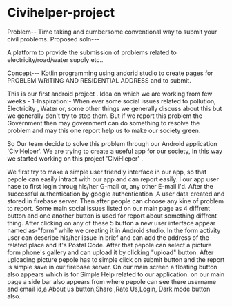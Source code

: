 # Civihelper-project


Problem-- Time taking and cumbersome conventional way to submit your civil problems.
Proposed soln---

A platform to provide the submission of problems related to electricity/road/water supply etc..

Concept---
 Kotlin programming using andorid studio to create pages for PROBLEM WRITING AND RESIDENTIAL ADDRESS and to submit.







This is our first android project .
Idea on which we are working from few weeks -
1-Inspiration:-
When ever some social issues related to pollution, Electricity , Water or, some other things we generally discuss about this but we generally don't try to stop them.
But if we report this problem the Government then may government can do something to resolve the problem and may this one report help us to make our society green.

So Our team decide to solve this problem through our Android application 'CiviHelper'.
We are trying to create a useful app for our society, In this way we started working on this project 'CiviHleper' .


We first try to make a simple user friendly interface in our app, so that pepole can easily intract with our app and can report easily.
I our app user hase to first login throug his/her G-mail or, any other E-mail I'd.
After the successful authentication by google authentication ,A user data created and stored in firebase server.
Then after people can choose any kine of problem to report.
Some main social issues listed on our main page as 4 diffrent button and one another button is used for report about something diffrent thing.
After clicking on any of these 5 button a new user interface appear named as-"form" while we creating it in Android studio.
In the form activity user can describe his/her issue in brief and can add the address of the related place and it's Postal Code.
After that pepole can select a picture form phone's gallery and can upload it by clicking "upload" button.
After uploading picture pepole has to simple click on submit button and the report is simple save in our firebase server.
On our main screen a floating button also appears which is for Simple Help related to our application.
on our main page a side bar also appears from where pepole can see there username and email id,a About us button,Share ,Rate Us,Login, Dark mode button also.
